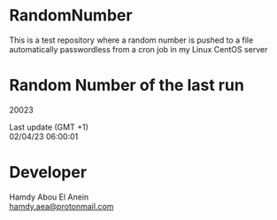 # RandomNumber    
This is a test repository where a random number is pushed to a file automatically passwordless from a cron job in my Linux CentOS server    
# Random Number of the last run   
20023
      
Last update (GMT +1)    
02/04/23 06:00:01
# Developer    
Hamdy Abou El Anein   
hamdy.aea@protonmail.com
